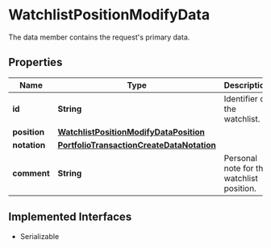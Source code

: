 

# WatchlistPositionModifyData

The data member contains the request's primary data.

## Properties

Name | Type | Description | Notes
------------ | ------------- | ------------- | -------------
**id** | **String** | Identifier of the watchlist. | 
**position** | [**WatchlistPositionModifyDataPosition**](WatchlistPositionModifyDataPosition.md) |  | 
**notation** | [**PortfolioTransactionCreateDataNotation**](PortfolioTransactionCreateDataNotation.md) |  |  [optional]
**comment** | **String** | Personal note for the watchlist position. |  [optional]


## Implemented Interfaces

* Serializable


